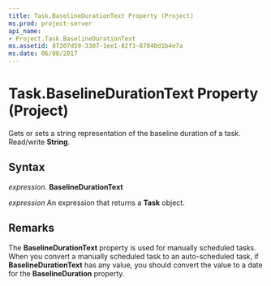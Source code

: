 ```yaml
---
title: Task.BaselineDurationText Property (Project)
ms.prod: project-server
api_name:
- Project.Task.BaselineDurationText
ms.assetid: 87307d59-3307-1ee1-82f3-87840d1b4e7a
ms.date: 06/08/2017
---
```



# Task.BaselineDurationText Property (Project)

Gets or sets a string representation of the baseline duration of a task. Read/write **String**.


## Syntax

 _expression_. **BaselineDurationText**

 _expression_ An expression that returns a **Task** object.


## Remarks

The **BaselineDurationText** property is used for manually scheduled tasks. When you convert a manually scheduled task to an auto-scheduled task, if **BaselineDurationText** has any value, you should convert the value to a date for the **BaselineDuration** property.


